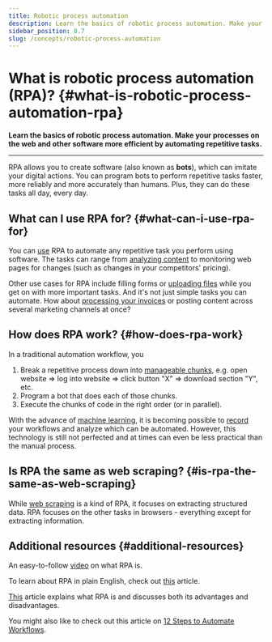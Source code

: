 ```yaml
---
title: Robotic process automation
description: Learn the basics of robotic process automation. Make your processes on the web and other software more efficient by automating repetitive tasks.
sidebar_position: 8.7
slug: /concepts/robotic-process-automation
---
```


# What is robotic process automation (RPA)? {#what-is-robotic-process-automation-rpa}

**Learn the basics of robotic process automation. Make your processes on the web and other software more efficient by automating repetitive tasks.**

---

RPA allows you to create software (also known as **bots**), which can imitate your digital actions. You can program bots to perform repetitive tasks faster, more reliably and more accurately than humans. Plus, they can do these tasks all day, every day.

## What can I use RPA for? {#what-can-i-use-rpa-for}

You can [use](https://apify.com/use-cases/rpa) RPA to automate any repetitive task you perform using software. The tasks can range from [analyzing content](https://apify.com/jakubbalada/content-checker) to monitoring web pages for changes (such as changes in your competitors' pricing).

Other use cases for RPA include filling forms or [uploading files](https://apify.com/lukaskrivka/google-sheets) while you get on with more important tasks. And it's not just simple tasks you can automate. How about [processing your invoices](https://apify.com/katerinahronik/toggl-invoice-download) or posting content across several marketing channels at once?

## How does RPA work? {#how-does-rpa-work}

In a traditional automation workflow, you

1. Break a repetitive process down into [manageable chunks](https://kissflow.com/workflow/workflow-automation/an-8-step-checklist-to-get-your-workflow-ready-for-automation/), e.g. open website => log into website => click button "X" => download section "Y", etc.
2. Program a bot that does each of those chunks.
3. Execute the chunks of code in the right order (or in parallel).

With the advance of [machine learning](https://en.wikipedia.org/wiki/Machine_learning), it is becoming possible to [record](https://www.nice.com/rpa/rpa-guide/process-recorder-function-in-rpa/) your workflows and analyze which can be automated. However, this technology is still not perfected and at times can even be less practical than the manual process.

## Is RPA the same as web scraping? {#is-rpa-the-same-as-web-scraping}

While [web scraping](../web_scraping_101/index.md) is a kind of RPA, it focuses on extracting structured data. RPA focuses on the other tasks in browsers - everything except for extracting information.

## Additional resources {#additional-resources}

An easy-to-follow [video](https://www.youtube.com/watch?v=9URSbTOE4YI) on what RPA is.

To learn about RPA in plain English, check out [this](https://enterprisersproject.com/article/2019/5/rpa-robotic-process-automation-how-explain) article.

[This](https://www.cio.com/article/3236451/what-is-rpa-robotic-process-automation-explained.html) article explains what RPA is and discusses both its advantages and disadvantages.

You might also like to check out this article on [12 Steps to Automate Workflows](https://quandarycg.com/automating-workflows/).
